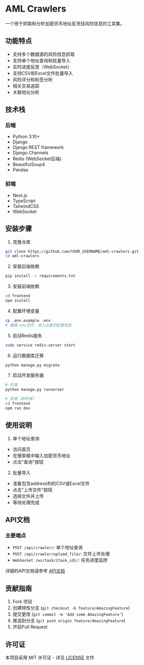 # AML Crawlers

一个用于抓取和分析加密货币地址反洗钱风险信息的工具集。

## 功能特点

- 支持多个数据源的风险信息抓取
- 支持单个地址查询和批量导入
- 实时进度反馈（WebSocket）
- 支持CSV和Excel文件批量导入
- 风险评分和标签分析
- 相关交易追踪
- 关联地址分析

## 技术栈

### 后端
- Python 3.10+
- Django
- Django REST framework
- Django Channels
- Redis (WebSocket后端)
- BeautifulSoup4
- Pandas

### 前端
- Next.js
- TypeScript
- TailwindCSS
- WebSocket

## 安装步骤

1. 克隆仓库
```bash
git clone https://github.com/YOUR_USERNAME/aml-crawlers.git
cd aml-crawlers
```

2. 安装后端依赖
```bash
pip install -r requirements.txt
```

3. 安装前端依赖
```bash
cd frontend
npm install
```

4. 配置环境变量
```bash
cp .env.example .env
# 编辑.env文件，填入必要的配置信息
```

5. 启动Redis服务
```bash
sudo service redis-server start
```

6. 运行数据库迁移
```bash
python manage.py migrate
```

7. 启动开发服务器
```bash
# 后端
python manage.py runserver

# 前端（新终端）
cd frontend
npm run dev
```

## 使用说明

1. 单个地址查询
- 访问首页
- 在搜索框中输入加密货币地址
- 点击"查询"按钮

2. 批量导入
- 准备包含address列的CSV或Excel文件
- 点击"上传文件"按钮
- 选择文件并上传
- 等待处理完成

## API文档

### 主要端点

- `POST /api/crawler/`: 单个地址查询
- `POST /api/crawler/upload_file/`: 文件上传处理
- `WebSocket /ws/task/{task_id}/`: 任务进度监控

详细的API文档请参考 [API文档](docs/api.md)

## 贡献指南

1. Fork 项目
2. 创建特性分支 (`git checkout -b feature/AmazingFeature`)
3. 提交更改 (`git commit -m 'Add some AmazingFeature'`)
4. 推送到分支 (`git push origin feature/AmazingFeature`)
5. 开启Pull Request

## 许可证

本项目采用 MIT 许可证 - 详见 [LICENSE](LICENSE) 文件
